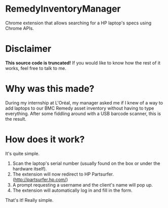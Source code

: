 # RemedyInventoryManager
Chrome extension that allows searching for a HP laptop's specs using Chrome APIs.

# Disclaimer
**This source code is truncated!** If you would like to know how the rest of it works, feel free to talk to me.

# Why was this made?
During my internship at L'Oréal, my manager asked me if I knew of a way to add laptops to our BMC Remedy asset inventory without having to type everything. After some fiddling around with a USB barcode scanner, this is the result.

# How does it work?
It's quite simple.

1. Scan the laptop's serial number (usually found on the box or under the hardware itself). 
2. The extension will now redirect to HP Partsurfer. (http://partsurfer.hp.com/)
3. A prompt requesting a username and the client's name will pop up.
4. The extension will automatically log in and fill in the form.

That's it! Really simple. 